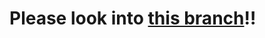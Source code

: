 # Please look into [this branch](https://github.com/Serider-Lounge/SRCDS-Discord-Redux/tree/sm-ext-discord_v2.0)‼
